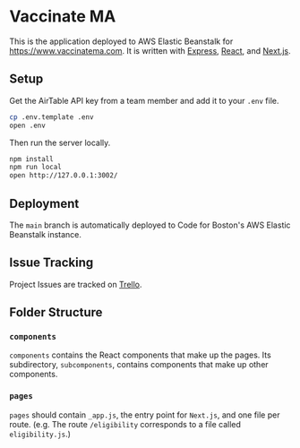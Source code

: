 # Vaccinate MA

This is the application deployed to AWS Elastic Beanstalk for https://www.vaccinatema.com. It is written with [Express](https://expressjs.com), [React](https://reactjs.org), and [Next.js](https://nextjs.org).

## Setup
Get the AirTable API key from a team member and add it to your `.env` file.

```sh
cp .env.template .env
open .env
```

Then run the server locally.
```sh
npm install
npm run local
open http://127.0.0.1:3002/
```

## Deployment
The `main` branch is automatically deployed to Code for Boston's AWS Elastic Beanstalk instance.

## Issue Tracking
Project Issues are tracked on [Trello](https://trello.com/b/BGnTPDSi/vaccinatema).

## Folder Structure
### `components`
`components` contains the React components that make up the pages. Its subdirectory, `subcomponents`, contains components that make up other components.

### `pages`
`pages` should contain `_app.js`, the entry point for `Next.js`, and one file per route. (e.g. The route `/eligibility` corresponds to a file called `eligibility.js`.) 
